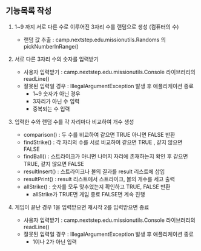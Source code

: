 ## 기능목록 작성
1. 1~9 까지 서로 다른 수로 이루어진 3자리 수를 랜덤으로 생성 (컴퓨터의 수)
   - 랜덤 값 추출 : camp.nextstep.edu.missionutils.Randoms 의 pickNumberInRange()


2. 서로 다른 3자리 수의 숫자를 입력받기
   - 사용자 입력받기 : camp.nextstep.edu.missionutils.Console 라이브러리의 readLine()
   - 잘못된 입력일 경우 : IllegalArgumentException 발생 후 애플리케이션 종료
     - 1~9 숫자가 아닌 경우
     - 3자리가 아닌 수 입력
     - 중복되는 수 입력



3. 입력한 수와 랜덤 수를 각 자리마다 비교하여 개수 생성
   - comparison() : 두 수를 비교하여 같으면 TRUE 아니면 FALSE 반환
   - findStrike() : 각 자리의 수를 서로 비교하여 같으면 TRUE , 같지 않으면 FALSE
   - findBall() : 스트라이크가 아니면 나머지 자리에 존재하는지 확인 후 같으면 TRUE, 같지 않으면 FALSE
   - resultInsert() : 스트라이크나 볼의 결과를 result 리스트에 삽입
   - resultPrint() : result 리스트에서 스트라이크, 볼의 개수를 세고 출력
   - allStrike() : 숫자를 모두 맞추었는지 확인하고 TRUE, FALSE 반환
      - allStrike가 TRUE면 게임 종료 FALSE면 계속 진행


4. 게임이 끝난 경우 1을 입력받으면 재시작 2를 입력받으면 종료
   - 사용자 입력받기 : camp.nextstep.edu.missionutils.Console 라이브러리의 readLine()
   - 잘못된 입력일 경우 : IllegalArgumentException 발생 후 애플리케이션 종료
      - 1이나 2가 아닌 입력
 
    
